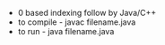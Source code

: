 - 0 based indexing follow by Java/C++
- to compile - javac filename.java
- to run     - java filename.java
